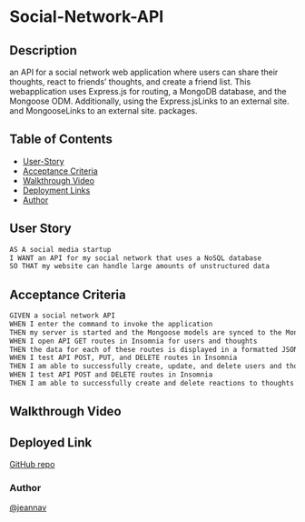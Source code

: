 # Social-Network-API

## Description
an API for a social network web application where users can share their thoughts, react to friends’ thoughts, and create a friend list. This webapplication uses Express.js for routing, a MongoDB database, and the Mongoose ODM. Additionally, using the Express.jsLinks to an external site. and MongooseLinks to an external site. packages.

## Table of Contents
- [User-Story](#user-story)
- [Acceptance Criteria](#acceptance-criteria)
- [Walkthrough Video](#walkthrough-video)
- [Deployment Links](#link)
- [Author](#author)


## User Story

```md
AS A social media startup
I WANT an API for my social network that uses a NoSQL database
SO THAT my website can handle large amounts of unstructured data
```

## Acceptance Criteria

```md
GIVEN a social network API
WHEN I enter the command to invoke the application
THEN my server is started and the Mongoose models are synced to the MongoDB database
WHEN I open API GET routes in Insomnia for users and thoughts
THEN the data for each of these routes is displayed in a formatted JSON
WHEN I test API POST, PUT, and DELETE routes in Insomnia
THEN I am able to successfully create, update, and delete users and thoughts in my database
WHEN I test API POST and DELETE routes in Insomnia
THEN I am able to successfully create and delete reactions to thoughts and add and remove friends to a user’s friend list
```

## Walkthrough Video
[](https://drive.google.com/file/d/14zk6R1yH4Flx45IYfeAiUfA4Tp9JXiIR/view)


## Deployed Link

[GitHub repo](https://github.com/jeannav/Social-Network-API)

### Author

[@jeannav](https://github.com/jeannav)